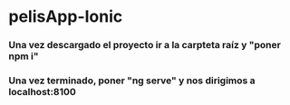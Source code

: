 # pelisApp-Ionic
### Una vez descargado el proyecto ir a la carpteta raíz y "poner npm i"
### Una vez terminado, poner "ng serve" y nos dirigimos a localhost:8100
